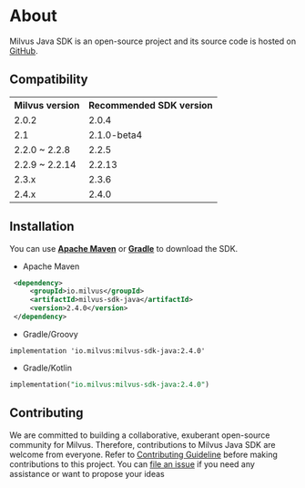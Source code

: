 # About

Milvus Java SDK is an open-source project and its source code is hosted on [GitHub](https://github.com/milvus-io/milvus-sdk-java).

## **Compatibility**

<table>
    <tr>
        <th>Milvus version</th>
        <th>Recommended SDK version</th>
    </tr>
    <tr>
        <td>2.0.2</td>
        <td>2.0.4</td>
    </tr>
    <tr>
        <td>2.1</td>
        <td>2.1.0-beta4</td>
    </tr>
    <tr>
        <td>2.2.0 ~ 2.2.8</td>
        <td>2.2.5</td>
    </tr>
    <tr>
        <td>2.2.9 ~ 2.2.14</td>
        <td>2.2.13</td>
    </tr>
    <tr>
        <td>2.3.x</td>
        <td>2.3.6</td>
    </tr>
    <tr>
        <td>2.4.x</td>
        <td>2.4.0</td>
    </tr>
</table>

## **Installation**

You can use **[Apache Maven](https://maven.apache.org/install.html)** or **[Gradle](https://gradle.org/install/)** to download the SDK.

- Apache Maven

```xml
 <dependency>
     <groupId>io.milvus</groupId>
     <artifactId>milvus-sdk-java</artifactId>
     <version>2.4.0</version>
 </dependency>
```

- Gradle/Groovy

```plaintext
implementation 'io.milvus:milvus-sdk-java:2.4.0'
```

- Gradle/Kotlin

```sql
implementation("io.milvus:milvus-sdk-java:2.4.0")
```

## **Contributing**

We are committed to building a collaborative, exuberant open-source community for Milvus. Therefore, contributions to Milvus Java SDK are welcome from everyone. Refer to [Contributing Guideline](https://github.com/milvus-io/milvus-sdk-java/blob/master/CONTRIBUTING.md) before making contributions to this project. You can [file an issue](https://github.com/milvus-io/milvus-sdk-java/issues/new) if you need any assistance or want to propose your ideas